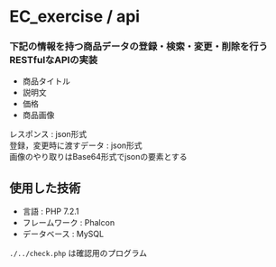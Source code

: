 # EC_exercise  / api


### 下記の情報を持つ商品データの登録・検索・変更・削除を行うRESTfulなAPIの実装   

- 商品タイトル
- 説明文
- 価格
- 商品画像

レスポンス : json形式  
登録，変更時に渡すデータ : json形式  
画像のやり取りはBase64形式でjsonの要素とする



## 使用した技術
- 言語 : PHP 7.2.1
- フレームワーク : Phalcon
- データベース : MySQL  


`./../check.php` は確認用のプログラム